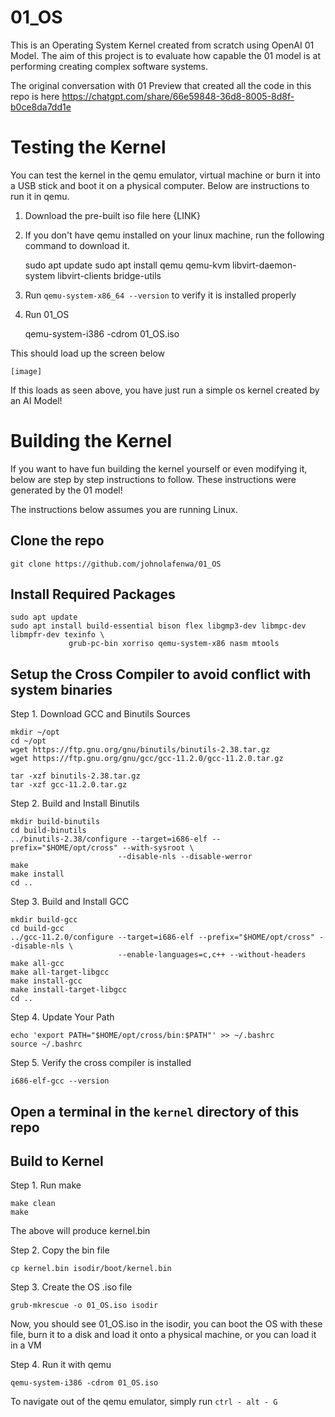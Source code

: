 # 01_OS

This is an Operating System Kernel created from scratch using OpenAI 01 Model.
The aim of this project is to evaluate how capable the 01 model is at performing creating complex software systems.

The original conversation with 01 Preview that created all the code in this repo is here https://chatgpt.com/share/66e59848-36d8-8005-8d8f-b0ce8da7dd1e


# Testing the Kernel

You can test the kernel in the qemu emulator, virtual machine or burn it into a USB stick and boot it on a physical computer.
Below are instructions to run it in qemu.

1. Download the pre-built iso file here {LINK}

2. If you don't have qemu installed on your linux machine, run the following command to download it.

    sudo apt update
    sudo apt install qemu qemu-kvm libvirt-daemon-system libvirt-clients bridge-utils

3. Run `qemu-system-x86_64 --version` to verify it is installed properly

4. Run 01_OS 

    qemu-system-i386 -cdrom 01_OS.iso

This should load up the screen below

    [image]

If this loads as seen above, you have just run a simple os kernel created by an AI Model!


# Building the Kernel

If you want to have fun building the kernel yourself or even modifying it, below are step by step instructions to follow.
These instructions were generated by the 01 model!

The instructions below assumes you are running Linux.

## Clone the repo

    git clone https://github.com/johnolafenwa/01_OS

## Install Required Packages

    sudo apt update
    sudo apt install build-essential bison flex libgmp3-dev libmpc-dev libmpfr-dev texinfo \
                 grub-pc-bin xorriso qemu-system-x86 nasm mtools



## Setup the Cross Compiler to avoid conflict with system binaries

Step 1. Download GCC and Binutils Sources
   
    mkdir ~/opt
    cd ~/opt
    wget https://ftp.gnu.org/gnu/binutils/binutils-2.38.tar.gz
    wget https://ftp.gnu.org/gnu/gcc/gcc-11.2.0/gcc-11.2.0.tar.gz

    tar -xzf binutils-2.38.tar.gz
    tar -xzf gcc-11.2.0.tar.gz

Step 2. Build and Install Binutils

    mkdir build-binutils
    cd build-binutils
    ../binutils-2.38/configure --target=i686-elf --prefix="$HOME/opt/cross" --with-sysroot \
                            --disable-nls --disable-werror
    make
    make install
    cd ..

Step 3. Build and Install GCC
    
    mkdir build-gcc
    cd build-gcc
    ../gcc-11.2.0/configure --target=i686-elf --prefix="$HOME/opt/cross" --disable-nls \
                            --enable-languages=c,c++ --without-headers
    make all-gcc
    make all-target-libgcc
    make install-gcc
    make install-target-libgcc
    cd ..

Step 4. Update Your Path

    echo 'export PATH="$HOME/opt/cross/bin:$PATH"' >> ~/.bashrc
    source ~/.bashrc

Step 5. Verify the cross compiler is installed

    i686-elf-gcc --version

## Open a terminal in the `kernel` directory of this repo

## Build to Kernel


Step 1. Run make

    make clean
    make

The above will produce kernel.bin

Step 2. Copy the bin file

    cp kernel.bin isodir/boot/kernel.bin

Step 3. Create the OS .iso file

    grub-mkrescue -o 01_OS.iso isodir

Now, you should see 01_OS.iso in the isodir, you can boot the OS with these file, burn it to a disk and load it onto a physical machine, or you can load it in a VM

Step 4. Run it with qemu

    qemu-system-i386 -cdrom 01_OS.iso

To navigate out of the qemu emulator, simply run `ctrl - alt - G`









    

